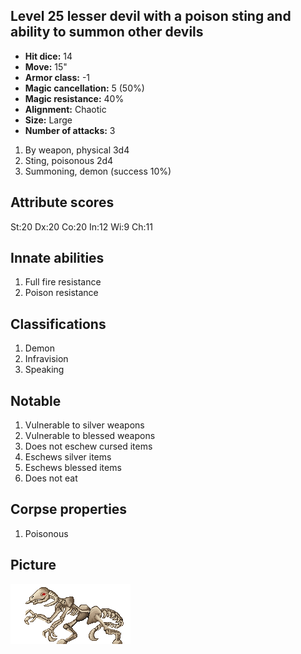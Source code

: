 ## Level 25 lesser devil with a poison sting and ability to summon other devils

- **Hit dice:** 14
- **Move:** 15"
- **Armor class:** -1
- **Magic cancellation:** 5 (50%)
- **Magic resistance:** 40%
- **Alignment:** Chaotic
- **Size:** Large
- **Number of attacks:** 3
1. By weapon, physical 3d4
2. Sting, poisonous 2d4
3. Summoning, demon (success 10%)

## Attribute scores

St:20 Dx:20 Co:20 In:12 Wi:9 Ch:11

## Innate abilities

1. Full fire resistance
2. Poison resistance

## Classifications

1. Demon
2. Infravision
3. Speaking

## Notable

1. Vulnerable to silver weapons
2. Vulnerable to blessed weapons
3. Does not eschew cursed items
4. Eschews silver items
5. Eschews blessed items
6. Does not eat

## Corpse properties

1. Poisonous

## Picture

![Bone devil](https://github.com/hyvanmielenpelit/GnollHackTileSet/blob/main/Monsters/bone_devil/bone_devil.png)
